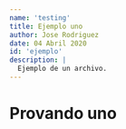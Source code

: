 ```yaml
---
name: 'testing'
title: Ejemplo uno
author: Jose Rodriguez
date: 04 Abril 2020
id: 'ejemplo'
description: |
  Ejemplo de un archivo.
---
```


# Provando uno